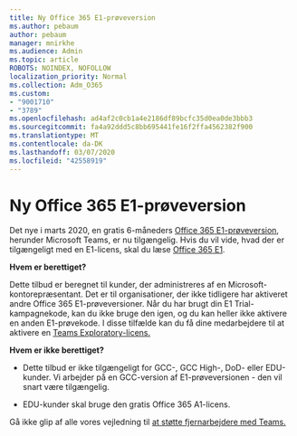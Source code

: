 ```yaml
---
title: Ny Office 365 E1-prøveversion
ms.author: pebaum
author: pebaum
manager: mnirkhe
ms.audience: Admin
ms.topic: article
ROBOTS: NOINDEX, NOFOLLOW
localization_priority: Normal
ms.collection: Adm_O365
ms.custom:
- "9001710"
- "3789"
ms.openlocfilehash: ad4af2c0cb1a4e2186df89bcfc35d0ea0de3bbb3
ms.sourcegitcommit: fa4a92ddd5c8bb695441fe16f2ffa4562382f900
ms.translationtype: MT
ms.contentlocale: da-DK
ms.lasthandoff: 03/07/2020
ms.locfileid: "42558919"
---
```

# <a name="new-office-365-e1-trial"></a>Ny Office 365 E1-prøveversion

Det nye i marts 2020, en gratis 6-måneders [Office 365 E1-prøveversion](https://docs.microsoft.com/MicrosoftTeams/e1-trial-license), herunder Microsoft Teams, er nu tilgængelig. Hvis du vil vide, hvad der er tilgængeligt med en E1-licens, skal du læse [Office 365 E1](https://www.microsoft.com/microsoft-365/business/office-365-enterprise-e1-business-software).

**Hvem er berettiget?**

Dette tilbud er beregnet til kunder, der administreres af en Microsoft-kontorepræsentant. Det er til organisationer, der ikke tidligere har aktiveret andre Office 365 E1-prøveversioner. Når du har brugt din E1 Trial-kampagnekode, kan du ikke bruge den igen, og du kan heller ikke aktivere en anden E1-prøvekode. I disse tilfælde kan du få dine medarbejdere til at aktivere en [Teams Exploratory-licens.](https://docs.microsoft.com/MicrosoftTeams/teams-exploratory)

**Hvem er ikke berettiget?**

- Dette tilbud er ikke tilgængeligt for GCC-, GCC High-, DoD- eller EDU-kunder. Vi arbejder på en GCC-version af E1-prøveversionen - den vil snart være tilgængelig.

 - EDU-kunder skal bruge den gratis Office 365 A1-licens.

Gå ikke glip af alle vores vejledning til [at støtte fjernarbejdere med Teams.](https://docs.microsoft.com/MicrosoftTeams/support-remote-work-with-teams)
